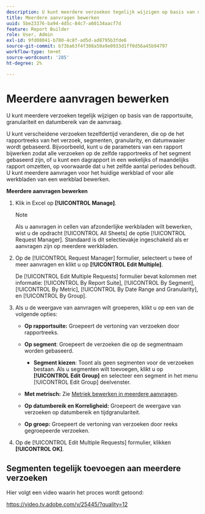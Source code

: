 ```yaml
---
description: U kunt meerdere verzoeken tegelijk wijzigen op basis van de rapportsuite, granulariteit en datumbereik van de aanvraag.
title: Meerdere aanvragen bewerken
uuid: 5be23376-ba94-4d5c-84c7-a60134aacf7d
feature: Report Builder
role: User, Admin
exl-id: 9fd08041-b780-4c8f-ad5d-ad8795b3fde6
source-git-commit: b73ba63f4f308a50a9e0933d1ff0d56a45b94797
workflow-type: tm+mt
source-wordcount: '285'
ht-degree: 2%

---
```


# Meerdere aanvragen bewerken

U kunt meerdere verzoeken tegelijk wijzigen op basis van de rapportsuite, granulariteit en datumbereik van de aanvraag.

U kunt verscheidene verzoeken tezelfdertijd veranderen, die op de het rapportreeks van het verzoek, segmenten, granularity, en datumwaaier wordt gebaseerd. Bijvoorbeeld, kunt u de parameters van een rapport bijwerken zodat alle verzoeken op de zelfde rapportreeks of het segment gebaseerd zijn, of u kunt een dagrapport in een wekelijks of maandelijks rapport omzetten, op voorwaarde dat u het zelfde aantal periodes behoudt. U kunt meerdere aanvragen voor het huidige werkblad of voor alle werkbladen van een werkblad bewerken.

**Meerdere aanvragen bewerken**

1. Klik in Excel op **[!UICONTROL Manage]**.

   >[!NOTE]
   >
   >Als u aanvragen in cellen van afzonderlijke werkbladen wilt bewerken, wist u de opdracht [!UICONTROL All Sheets] de optie [!UICONTROL Request Manager]. Standaard is dit selectievakje ingeschakeld als er aanvragen zijn op meerdere werkbladen.

1. Op de [!UICONTROL Request Manager] formulier, selecteert u twee of meer aanvragen en klikt u op **[!UICONTROL Edit Multiple]**.

   De [!UICONTROL Edit Multiple Requests] formulier bevat kolommen met informatie: [!UICONTROL By Report Suite], [!UICONTROL By Segment], [!UICONTROL By Metric], [!UICONTROL By Date Range and Granularity], en [!UICONTROL By Group].
1. Als u de weergave van aanvragen wilt groeperen, klikt u op een van de volgende opties:

   * **Op rapportsuite:** Groepeert de vertoning van verzoeken door rapportreeks.
   * **Op segment**: Groepeert de verzoeken die op de segmentnaam worden gebaseerd.

      * **Segment kiezen**: Toont als geen segmenten voor de verzoeken bestaan. Als u segmenten wilt toevoegen, klikt u op **[!UICONTROL Edit Group]** en selecteer een segment in het menu [!UICONTROL Edit Group] deelvenster.
   * **Met metrisch:** Zie [Metriek bewerken in meerdere aanvragen](/help/analyze/report-builder/manage-requests/edit-multiple-metrics.md).

   * **Op datumbereik en Korreligheid:** Groepeert de weergave van verzoeken op datumbereik en tijdgranulariteit.
   * **Op groep:** Groepeert de vertoning van verzoeken door reeks gegroepeerde verzoeken.


1. Op de [!UICONTROL Edit Multiple Requests] formulier, klikken **[!UICONTROL OK]**.

## Segmenten tegelijk toevoegen aan meerdere verzoeken

Hier volgt een video waarin het proces wordt getoond:

https://video.tv.adobe.com/v/25445/?quality=12

